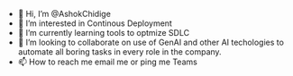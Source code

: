 - 👋 Hi, I’m @AshokChidige
- 👀 I’m interested in Continous Deployment 
- 🌱 I’m currently learning tools to optmize SDLC
- 💞️ I’m looking to collaborate on use of GenAI and other AI techologies to automate all boring tasks in every role in the company.
- 📫 How to reach me email me or ping me Teams

<!---
AshokChidige/AshokChidige is a ✨ special ✨ repository because its `README.md` (this file) appears on your GitHub profile.
You can click the Preview link to take a look at your changes.
--->

